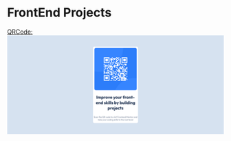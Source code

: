 # FrontEnd Projects

<a href = "https://github.com/Aieriez/FrontEnd/tree/main/qr-code-component">QRCode: <img src="qr-code-component/images/screenshot.png" alt="screenshot"></a>
